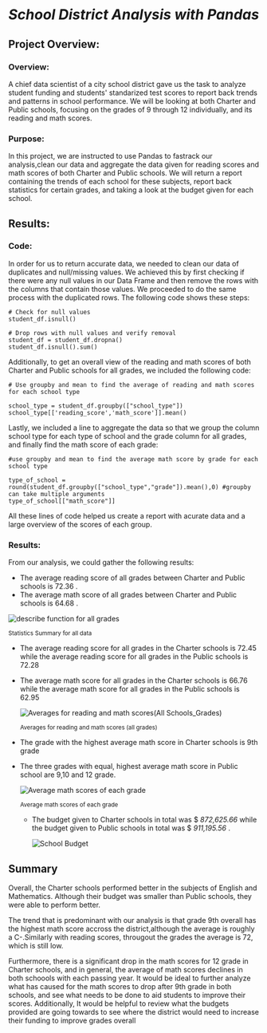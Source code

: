 # ***School District Analysis with Pandas***

## Project Overview:

### Overview:

A chief data scientist of a city school district gave us the task to analyze student funding and students' standarized test scores to report back trends and patterns in school performance. We will be looking at both Charter and Public schools, focusing on the grades of 9 through 12 individually, and its reading and math scores.

### Purpose:

In this project, we are instructed to use Pandas to fastrack our analysis,clean our data and aggregate the data given for reading scores and math scores of both Charter and Public schools. We will return a report containing the trends of each school for these subjects, report back statistics for certain grades, and taking a look at the budget given for each school.

## Results:

### Code:
In order for us to return accurate data, we needed to clean our data of duplicates and null/missing values. We achieved this by first checking if there were any null values in our Data Frame and then remove the rows with the columns that contain those values. We proceeded to do the same process with the duplicated rows. The following code shows these steps:

```
# Check for null values
student_df.isnull()

# Drop rows with null values and verify removal
student_df = student_df.dropna()
student_df.isnull().sum()
```
Additionally, to get an overall view of the reading and math scores of both Charter and Public schools for all grades, we included the following code:

```
# Use groupby and mean to find the average of reading and math scores for each school type

school_type = student_df.groupby(["school_type"])
school_type[['reading_score','math_score']].mean()
```

Lastly, we included a line to aggregate the data so that we group the column school type for each type of school and the grade column for all grades, and finally find the math score of each grade:

```
#use groupby and mean to find the average math score by grade for each school type

type_of_school = round(student_df.groupby(["school_type","grade"]).mean(),0) #groupby can take multiple arguments
type_of_school[["math_score"]]
```
All these lines of code helped us create a report with acurate data and a large overview of the scores of each group.
### Results:

From our analysis, we could gather the following results:
- The average reading score of all grades between Charter and Public schools is 72.36 .
- The average math score of all grades between Charter and Public schools is 64.68 .

![describe function for all grades](https://user-images.githubusercontent.com/111034667/191600701-dbd8563c-d1d9-4647-a389-c38527360f17.png)

<sub> Statistics Summary for all data <sub>
  
- The average reading score for all grades in the Charter schools is 72.45 while the average reading score for all grades in the Public schools is 72.28
- The average math score for all grades in the Charter schools is 66.76 while the average math score for all grades in the Public schools is 62.95
  
  ![Averages for reading and math scores(All Schools_Grades)](https://user-images.githubusercontent.com/111034667/191601464-9c4ad263-46bb-4414-ac24-7f7a5626b52b.png)

  <sub> Averages for reading and math scores  (all grades) <sub>
  
  
- The grade with the highest average math score in Charter schools is 9th grade
- The three grades with equal, highest average math score in Public school are 9,10 and 12 grade.
  
  ![Average math scores of each grade](https://user-images.githubusercontent.com/111034667/191601886-e841d069-179b-49c6-bfe6-58e80af4c862.png)

   <sub> Average math scores of each grade <sub>
     
  - The budget given to Charter schools in total was  $ *872,625.66* while the budget given to Public schools in total was  $ *911,195.56* .
     
     ![School Budget](https://user-images.githubusercontent.com/111034667/191603479-0f49d6c1-a88e-4ce5-aca5-f843e290d882.png)

## Summary

Overall, the Charter schools performed better in the subjects of English and Mathematics. Although their budget was smaller than Public schools, they were able to perform better.
     
The trend that is predominant with our analysis is that grade 9th overall has the highest math score accross the district,although the average is roughly a C-.Similarly with reading scores, througout the grades the average is 72, which is still low.
     
Furthermore, there is a significant drop in the math scores for 12 grade in Charter schools, and in general, the average of math scores declines in both schoools with each passing year. It would be ideal to further analyze what has caused for the math scores to drop after 9th grade in both schools, and see what needs to be done to aid students to improve their scores. Additionally, It would be helpful to review what the budgets provided are going towards to see where the district would need to increase their funding to improve grades overall


